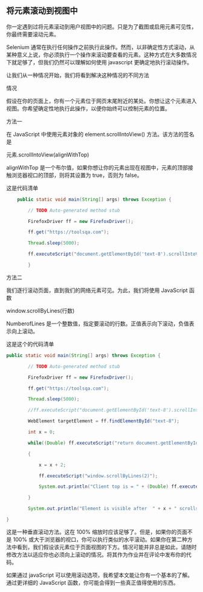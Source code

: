 ## 将元素滚动到视图中

你一定遇到过将元素滚动到用户视图中的问题。只是为了截图或启用元素可见性，你最终需要滚动元素。

Selenium 通常在执行任何操作之前执行此操作。然而，以非确定性方式滚动，从某种意义上说，你必须执行一个操作来滚动要查看的元素。这种方式在大多数情况下就足够了，但我们仍然可以理解如何使用 javascript 更确定地执行滚动操作。

让我们从一种情况开始，我们将看到解决这种情况的不同方法

情况

假设在你的页面上，你有一个元素位于网页末尾附近的某处。你想让这个元素进入视图。你希望确定性地执行此操作，以便你始终可以控制元素的位置。

方法一

在 JavaScript 中使用元素对象的 element.scrollIntoView() 方法。该方法的签名是

元素.scrollIntoView(alignWithTop)

alignWithTop 是一个布尔值，如果你想让你的元素出现在视图中，元素的顶部接触浏览器视口的顶部，则将其设置为 true，否则为 false。

这是代码清单

```java
	public static void main(String[] args) throws Exception {

		// TODO Auto-generated method stub

		FirefoxDriver ff = new FirefoxDriver();

		ff.get("https://toolsqa.com");

		Thread.sleep(5000);

		ff.executeScript("document.getElementById('text-8').scrollIntoView(true);");

        }
```

方法二

我们逐行滚动页面，直到我们的网络元素可见。为此，我们将使用 JavaScript 函数

window.scrollByLines(行数)

NumberofLines 是一个整数值，指定要滚动的行数。正值表示向下滚动，负值表示向上滚动。

这是这个的代码清单

```java
public static void main(String[] args) throws Exception {

		// TODO Auto-generated method stub		

		FirefoxDriver ff = new FirefoxDriver();

		ff.get("https://toolsqa.com");

		Thread.sleep(5000);

		//ff.executeScript("document.getElementById('text-8').scrollIntoView(false);");

		WebElement targetElement = ff.findElementById("text-8");

		int x = 0;

		while((Double) ff.executeScript("return document.getElementById('text-8').getBoundingClientRect().top") > 0 )

		{

			x = x + 2;

			ff.executeScript("window.scrollByLines(2)");

			System.out.println("Client top is = " + (Double) ff.executeScript("return document.getElementById('text-8').getBoundingClientRect().top"));			

		}

		System.out.println("Element is visible after  " + x + " scrolls");

}
```

这是一种垂直滚动方法。这在 100% 缩放时应该足够了。但是，如果你的页面不是 100% 或大于浏览器的视口，你可以执行类似的水平滚动。如果你在第二种方法中看到，我们假设该元素位于页面视图的下方。情况可能并非总是如此，请随时修改方法以适应你也必须向上滚动的情况。将其作为作业并在评论中发布你的代码。

如果通过 javaScript 可以使用滚动选项，我希望本文能让你有一个基本的了解。通过更详细的 JavaScript 函数，你可能会得到一些真正值得使用的东西。